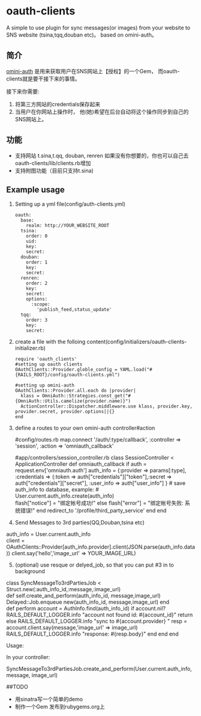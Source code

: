 oauth-clients
================

A simple to use plugin for sync messages(or images) from your website to SNS website (tsina,tqq,douban etc)。 based on omini-auth。

## 简介

[omini-auth](https://github.com/intridea/omniauth) 是用来获取用户在SNS网站上【授权】的一个Gem， 而oauth-clients就是要干接下来的事情。

接下来你需要:

1. 将第三方网站的credentials保存起来
2. 当用户在你网站上操作时， 他(她)希望在后台自动将这个操作同步到自己的SNS网站上。

## 功能

* 支持网站 t.sina,t.qq,  douban, renren
	 如果没有你想要的，你也可以自己去 oauth-clients/lib/clients.rb增加
* 支持附图功能（目前只支持t.sina)

## Example usage

1.  Setting up a yml file(config/auth-clients.yml)
  
		oauth:
		  base:
		    realm: http://YOUR_WEBSITE_ROOT
		  tsina:
		    order: 0
		    uid: 
		    key: 
		    secret:    
		  douban:
		    order: 1
		    key: 
		    secret: 
		  renren:
		    order: 2
		    key: 
		    secret: 
		    options: 
		      :scope:
		        'publish_feed,status_update'
		  tqq:
		    order: 3
		    key: 
		    secret: 

2.  create a file with the folloing content(config/initializers/oauth-clients-initializer.rb)
		
		require 'oauth_clients'		
		#setting up oauth clients
		OAuthClients::Provider.globle_config = YAML.load("#{RAILS_ROOT}/config/oauth-clients.yml")
		
		#setting up omini-auth
		OAuthClients::Provider.all.each do |provider|
		  klass = OmniAuth::Strategies.const_get("#{OmniAuth::Utils.camelize(provider.name)}")
		  ActionController::Dispatcher.middleware.use klass, provider.key, provider.secret, provider.options||{}
		end

3.  define a routes to your own omini-auth controller\#action
    
    #config/routes.rb
    map.connect '/auth/:type/callback', :controller => 'session', :action => 'omniauth_callback'
        
    #app/controllers/session_controller.rb
    class SessionController  < ApplicationController
       def omniauth_callback
          if auth = request.env['omniauth.auth']
            auth_info = {:provider    => params[:type],
                       :credentials => {:token => auth["credentials"]["token"],:secret => auth["credentials"]["secret"],
                       :user_info   => auth["user_info"] }
            # save auth_info to database, example:
            #  User.current.auth_info.create(auth_info)				
            flash["notice"] = "绑定帐号成功!"
          else
            flash["error"] = "绑定帐号失败: 系统错误!"
          end
          redirect_to '/profile/third_party_service'
    	end
    end
    
4.  Send Messages to 3rd parties(QQ,Douban,tsina etc)
  
  auth_info = User.current.auth_info	
  client = OAuthClients::Provider[auth_info.provider].client(JSON.parse(auth_info.data))
  client.say('hello','image_url' => YOUR_IMAGE_URL)
  
   
5.  (optional) use resque or delyed_job, so that you can put #3 in to background
  
  class SyncMessageTo3rdPartiesJob < Struct.new(:auth_info_id,:message,:image_url)  
    def self.create_and_perform(auth_info_id, message,image_url)
      Delayed::Job.enqueue new(auth_info_id, message,image_url)
    end    
    def perform
      account = AuthInfo.find(auth_info_id)
      if account.nil?
        RAILS_DEFAULT_LOGGER.info "account not found id: #{account_id}"
        return
      else
        RAILS_DEFAULT_LOGGER.info "sync to #{account.provider} "
        resp = account.client.say(message,'image_url' => image_url)
        RAILS_DEFAULT_LOGGER.info "response: #{resp.body}"
      end
    end
  end
  
Usage:

In your controller:
 
  SyncMessageTo3rdPartiesJob.create_and_perform(User.current.auth_info, message, image_url)

##TODO

* 用sinatra写一个简单的demo
* 制作一个Gem 发布到rubygems.org上
